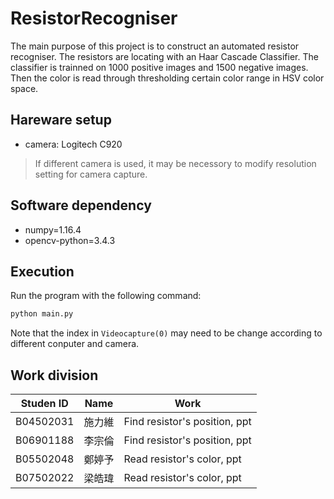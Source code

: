 # ResistorRecogniser
The main purpose of this project is to construct an automated resistor recogniser. The resistors are locating with an Haar Cascade Classifier. The classifier is trainned on 1000 positive images and 1500 negative images. Then the color is read through thresholding certain color range in HSV color space.

## Hareware setup
* camera: Logitech C920

> If different camera is used, it may be necessory to modify resolution setting for camera capture.

## Software dependency
* numpy=1.16.4
* opencv-python=3.4.3

## Execution
Run the program with the following command:
``` bash
python main.py
```
Note that the index in ```Videocapture(0)``` may need to be change according to different conputer and camera.


## Work division
| Studen ID | Name | Work |
| --------- | ---- | ---- |
| B04502031 | 施力維 | Find resistor's position, ppt |
| B06901188 | 李宗倫 | Find resistor's position, ppt |
| B05502048 | 鄭婷予 | Read resistor's color, ppt|
| B07502022 | 梁皓瑋 | Read resistor's color, ppt |